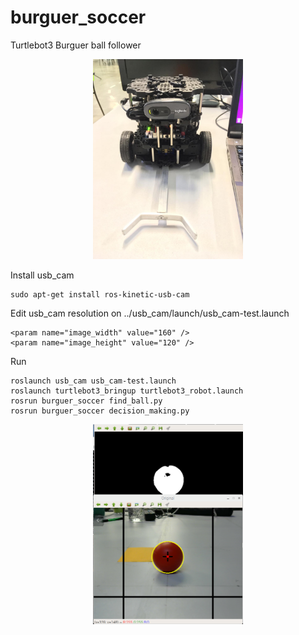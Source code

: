 # burguer_soccer
Turtlebot3 Burguer ball follower

<p align="center">
<img src="images/img2.jpeg" width="240" height="320">
</p>

Install usb_cam

    sudo apt-get install ros-kinetic-usb-cam 
 
Edit usb_cam resolution on ../usb_cam/launch/usb_cam-test.launch
    
    <param name="image_width" value="160" />
    <param name="image_height" value="120" />
  
Run
    
    roslaunch usb_cam usb_cam-test.launch
    roslaunch turtlebot3_bringup turtlebot3_robot.launch
    rosrun burguer_soccer find_ball.py
    rosrun burguer_soccer decision_making.py


<p align="center">
<img src="images/img3.png" width="240" height="320">
</p>
